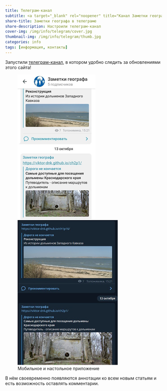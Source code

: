 ```yaml
---
title: Телеграм-канал
subtitle: <a target="_blank" rel="noopener" title="Канал Заметки географа" href="https://t.me/toponim">@toponim</a>
share-title: Заметки географа в телеграме
share-description: Настроили телеграм-канал
cover-img: /img/info/telegram/cover.jpg
thumbnail-img: /img/info/telegram/thumb.jpg
categories: info
tags: [информация, контакты]
---
```

Запустили [телеграм-канал][a85077ec], в котором удобно следить за обновлениями этого сайта!

<figure>
  <img title="Мобильное приложение" alt="Мобильное приложение" src="/img/info/telegram/tlgrm-screen2.jpg"/> <img title="Настольное приложение" alt="Настольное приложение" src="/img/info/telegram/tlgrm-screen1.jpg"/>
  <figcaption>Мобильное и настольное приложение</figcaption>
</figure>

В нём своевременно появляются аннотации ко всем новым статьям и есть возможность оставлять комментарии.

  [a85077ec]: https://t.me/toponim "Информационный канал в поддержку этого блога"
